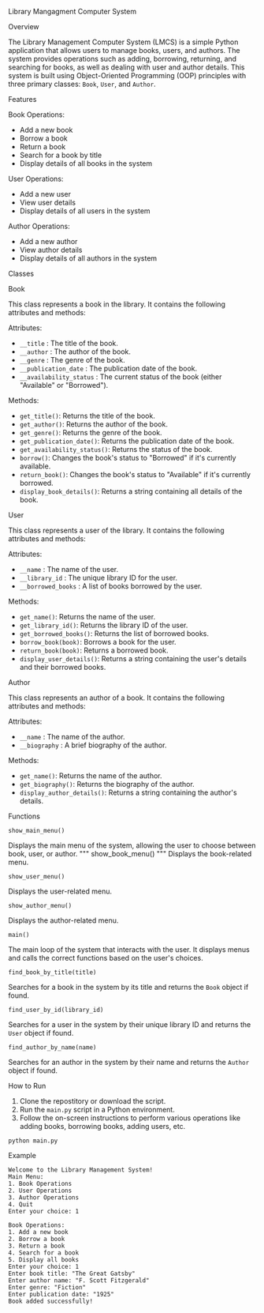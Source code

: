 Library Mangagment Computer System

Overview

The Library Management Computer System (LMCS) is a simple Python application that allows users to manage books, users, and authors. The system provides operations such as adding, borrowing, returning, and searching for books, as well as dealing with user and author details. This system is built using Object-Oriented Programming (OOP) principles with three primary classes: `Book`, `User`, and `Author`.

Features

Book Operations:
  - Add a new book
  - Borrow a book
  - Return a book
  - Search for a book by title
  - Display details of all books in the system

User Operations:
  - Add a new user
  - View user details
  - Display details of all users in the system

Author Operations:
  - Add a new author
  - View author details
  - Display details of all authors in the system

Classes

Book

This class represents a book in the library. It contains the following attributes and methods:

Attributes:
- `__title` : The title of the book.
- `__author` : The author of the book.
- `__genre` : The genre of the book.
- `__publication_date` : The publication date of the book.
- `__availability_status` : The current status of the book (either "Available" or "Borrowed").

Methods:
- `get_title()`: Returns the title of the book.
- `get_author()`: Returns the author of the book.
- `get_genre()`: Returns the genre of the book.
- `get_publication_date()`: Returns the publication date of the book.
- `get_availability_status()`: Returns the status of the book.
- `borrow()`: Changes the book's status to "Borrowed" if it's currently available.
- `return_book()`: Changes the book's status to "Available" if it's currently borrowed.
- `display_book_details()`: Returns a string containing all details of the book.

User

This class represents a user of the library. It contains the following attributes and methods:

Attributes:
- `__name` : The name of the user.
- `__library_id` : The unique library ID for the user.
- `__borrowed_books` : A list of books borrowed by the user.

Methods:
- `get_name()`: Returns the name of the user.
- `get_library_id()`: Returns the library ID of the user.
- `get_borrowed_books()`: Returns the list of borrowed books.
- `borrow_book(book)`: Borrows a book for the user.
- `return_book(book)`: Returns a borrowed book.
- `display_user_details()`: Returns a string containing the user's details and their borrowed books.

Author

This class represents an author of a book. It contains the following attributes and methods:

Attributes:
- `__name` : The name of the author.
- `__biography` : A brief biography of the author.

Methods:
- `get_name()`: Returns the name of the author.
- `get_biography()`: Returns the biography of the author.
- `display_author_details()`: Returns a string containing the author's details.

Functions

    show_main_menu()

Displays the main menu of the system, allowing the user to choose between book, user, or author.
"""
show_book_menu()
"""
Displays the book-related menu.

    show_user_menu()

Displays the user-related menu.

    show_author_menu()

Displays the author-related menu.

    main()

The main loop of the system that interacts with the user. It displays menus and calls the correct functions based on the user's choices.

    find_book_by_title(title)

Searches for a book in the system by its title and returns the `Book` object if found.

    find_user_by_id(library_id)

Searches for a user in the system by their unique library ID and returns the `User` object if found.

    find_author_by_name(name)

Searches for an author in the system by their name and returns the `Author` object if found.

How to Run

1. Clone the repostitory or download the script.
2. Run the `main.py` script in a Python environment.
3. Follow the on-screen instructions to perform various operations like adding books, borrowing books, adding users, etc.

```
python main.py
```

Example

```
Welcome to the Library Management System!
Main Menu:
1. Book Operations
2. User Operations
3. Author Operations
4. Quit
Enter your choice: 1

Book Operations:
1. Add a new book
2. Borrow a book
3. Return a book
4. Search for a book
5. Display all books
Enter your choice: 1
Enter book title: "The Great Gatsby"
Enter author name: "F. Scott Fitzgerald"
Enter genre: "Fiction"
Enter publication date: "1925"
Book added successfully!
```
